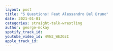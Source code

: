 ```yaml
---
layout: post
title: "5 Questions! Feat Alessandro Del Bruno"
date: 2021-01-01
categories: straight-talk-wrestling
author: george-mckay
spotify_track_id: 
youtube_video_id: 4VN2_WEZGzI
apple_track_id: 
---
```

